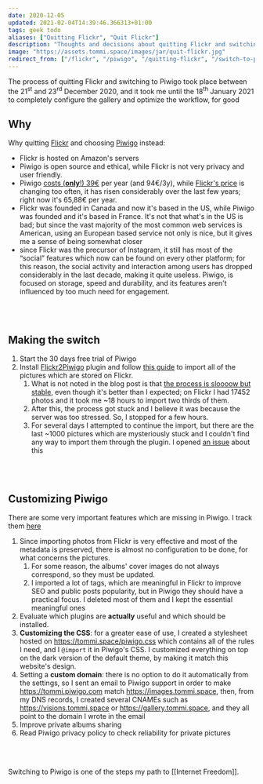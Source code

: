```yaml
---
date: 2020-12-05
updated: 2021-02-04T14:39:46.366313+01:00
tags: geek todo
aliases: ["Quitting Flickr", "Quit Flickr"]
description: "Thoughts and decisions about quitting Flickr and switching to Piwigo"
image: "https://assets.tommi.space/images/jar/quit-flickr.jpg"
redirect_from: ["/flickr", "/piwigo", "/quitting-flickr", "/switch-to-piwigo", "/piwigo-switch"]
---
```

<div class="blue box">
	The process of quitting Flickr and switching to Piwigo took place between the 21<sup>st</sup> and 23<sup>rd</sup> December 2020, and it took me until the 18<sup>th</sup> January 2021 to completely configure the gallery and optimize the workflow, for good
</div>

## Why

Why quitting [Flickr](https://www.flickr.com "Flickr") and choosing [Piwigo](http://piwigo.org "Piwigo") instead:

- Flickr is hosted on Amazon's servers
- Piwigo is open source and ethical, while Flickr is not very privacy and user friendly.
- Piwigo [costs (**only**!) 39€](https://piwigo.com/pricing "Piwigo pricing page") per year (and 94€/3y), while [Flickr's price](https://help.flickr.com/pricing-faq-r1qHsTEbU "Flickr Pricing FAQ") is changing too often, it has risen considerably over the last few years; right now it's 65,88€ per year.
- Flickr was founded in Canada and now it's based in the US, while Piwigo was founded and it's based in France. It's not that what's in the US is bad; but since the vast majority of the most common web services is American, using an European based service not only is nice, but it gives me a sense of being somewhat closer
- since Flickr was the precursor of Instagram, it still has most of the “social” features which now can be found on every other platform; for this reason, the social activity and interaction among users has dropped considerably in the last decade, making it quite useless. Piwigo, is focused on storage, speed and durability, and its features aren't influenced by too much need for engagement.

<br>
<br>

## Making the switch

1. Start the 30 days free trial of Piwigo
2. Install [Flickr2Piwigo](https://piwigo.org/ext/extension_view.php?eid=612 "Flickr2Piwigo plugin page") plugin and follow [this guide](https://piwigo.com/blog/2013/05/21/import-from-flickr-to-piwigo2/ "Import from Flickr to Piwigo - Piwigo blog") to import all of the pictures which are stored on Flickr.
	1. What is not noted in the blog post is that <u>the process is sloooow but stable</u>, even though it's better than I expected; on Flickr I had 17452 photos and it took me ~18 hours to import two thirds of them.
	2. After this, the process got stuck and I believe it was because the server was too stressed. So, I stopped for a few hours.
	3. For several days I attempted to continue the import, but there are the last ~1000 pictures which are mysteriously stuck and I couldn't find any way to import them through the plugin. I opened [an issue](https://github.com/mistic100/Flickr2Piwigo/issues/58 "“Import stuck”, issue in Flickr2Piwigo repository on GitHub") about this

<br>
<br>

## Customizing Piwigo

<div class="red box">
	There are some very important features which are missing in Piwigo. I track them <a href="/bugs#piwigo" title="Piwigo bugs and feature requests">here</a>
</div>

1. Since importing photos from Flickr is very effective and most of the metadata is preserved, there is almost no configuration to be done, for what concerns the pictures.
	1. For some reason, the albums' cover images do not always correspond, so they must be updated.
	1. I imported a lot of tags, which are meaningful in Flickr to improve SEO and public posts popularity, but in Piwigo they should have a practical focus. I deleted most of them and I kept the essential meaningful ones
1. Evaluate which plugins are **actually** useful and which should be installed.
2. **Customizing the CSS**: for a greater ease of use, I created a stylesheet hosted on <https://tommi.space/piwigo.css> which contains all of the rules I need, and I `@import` it in Piwigo's CSS. I customized everything on top on the dark version of the default theme, by making it match this website's design.
3. Setting a **custom domain**: there is no option to do it automatically from the settings, so I sent an email to Piwigo support in order to make <https://tommi.piwigo.com> match <https://images.tommi.space>, then, from my DNS records, I created several CNAMEs such as <https://visions.tommi.space> or <https://gallery.tommi.space>, and they all point to the domain I wrote in the email
1. Improve private albums sharing
2. Read Piwigo privacy policy to check reliability for private pictures

<br>
<br>

Switching to Piwigo is one of the steps my path to [[Internet Freedom]].